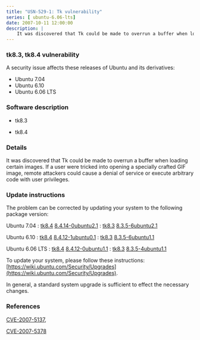 ```yaml
---
title: "USN-529-1: Tk vulnerability"
series: [ ubuntu-6.06-lts]
date: 2007-10-11 12:00:00
description: |
    It was discovered that Tk could be made to overrun a buffer when loading certain images. If a user were tricked into opening a specially crafted GIF image, remote attackers could cause a denial of service or execute arbitrary code with user privileges. 
--- 
```

 
 


### tk8.3, tk8.4 vulnerability

A security issue affects these releases of Ubuntu and its derivatives:

* Ubuntu 7.04
* Ubuntu 6.10
* Ubuntu 6.06 LTS

### Software description

* tk8.3 

* tk8.4 

### Details

It was discovered that Tk could be made to overrun a buffer when loading certain images. If a user were tricked into opening a specially crafted GIF image, remote attackers could cause a denial of service or execute arbitrary code with user privileges. 

### Update instructions

The problem can be corrected by updating your system to the following package version:

Ubuntu 7.04
 : [tk8.4](https://launchpad.net/ubuntu/+source/tk8.4) <span> [8.4.14-0ubuntu2.1](https://launchpad.net/ubuntu/+source/tk8.4/8.4.14-0ubuntu2.1) </span> 
 : [tk8.3](https://launchpad.net/ubuntu/+source/tk8.3) <span> [8.3.5-6ubuntu2.1](https://launchpad.net/ubuntu/+source/tk8.3/8.3.5-6ubuntu2.1) </span> 

Ubuntu 6.10
 : [tk8.4](https://launchpad.net/ubuntu/+source/tk8.4) <span> [8.4.12-1ubuntu0.1](https://launchpad.net/ubuntu/+source/tk8.4/8.4.12-1ubuntu0.1) </span> 
 : [tk8.3](https://launchpad.net/ubuntu/+source/tk8.3) <span> [8.3.5-6ubuntu1.1](https://launchpad.net/ubuntu/+source/tk8.3/8.3.5-6ubuntu1.1) </span> 

Ubuntu 6.06 LTS
 : [tk8.4](https://launchpad.net/ubuntu/+source/tk8.4) <span> [8.4.12-0ubuntu1.1](https://launchpad.net/ubuntu/+source/tk8.4/8.4.12-0ubuntu1.1) </span> 
 : [tk8.3](https://launchpad.net/ubuntu/+source/tk8.3) <span> [8.3.5-4ubuntu1.1](https://launchpad.net/ubuntu/+source/tk8.3/8.3.5-4ubuntu1.1) </span> 

To update your system, please follow these instructions: [https://wiki.ubuntu.com/Security/Upgrades](https://wiki.ubuntu.com/Security/Upgrades).

In general, a standard system upgrade is sufficient to effect the necessary changes. 

### References

 
 [CVE-2007-5137](http://people.ubuntu.com/~ubuntu-security/cve/CVE-2007-5137), 

 [CVE-2007-5378](http://people.ubuntu.com/~ubuntu-security/cve/CVE-2007-5378)
 


